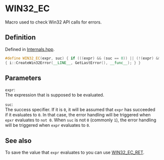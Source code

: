 # WIN32_EC
Macro used to check Win32 API calls for errors.

## Definition
Defined in [Internals.hpp](../../Framework/Internals.hpp).
```C++
#define WIN32_EC(expr, suc) { if (((expr) && (suc == 0)) || (!(expr) && (suc != 0))) \
{ i::CreateWin32Error(__LINE__, GetLastError(), __func__); } }
```

## Parameters
`expr`: <br>
The expression that is supposed to be evaluated.

`suc`: <br>
The success specifier. If it is `0`, it will be assumed that `expr` has succeeded if it evaluates to `0`. In that case,
the error handling will be triggered when `epxr` evaluates to `not 0`. When `suc` is not `0` (commonly `1`), the error 
handling will be triggered when `expr` evaluates to `0`.

## See also
To save the value that `expr` evaluates to you can use [WIN32_EC_RET](WIN32_EC_RET_macro.md).
